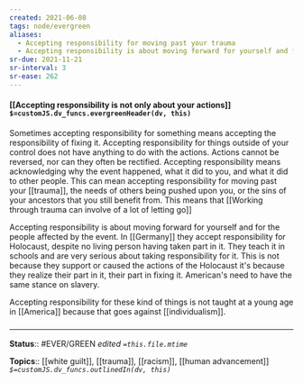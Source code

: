 ```yaml
---
created: 2021-06-08
tags: node/evergreen
aliases:
  - Accepting responsibility for moving past your trauma
  - Accepting responsibility is about moving forward for yourself and for the people affected by the event
sr-due: 2021-11-21
sr-interval: 3
sr-ease: 262
---
```


#### [[Accepting responsibility is not only about your actions]] `$=customJS.dv_funcs.evergreenHeader(dv, this)`

Sometimes accepting responsibility for something means accepting the responsibility of fixing it. Accepting responsibility for things outside of your control does not have anything to do with the actions. Actions cannot be reversed, nor can they often be rectified. Accepting responsibility means acknowledging why the event happened, what it did to you, and what it did to other people. This can mean accepting responsibility for moving past your [[trauma]], the needs of others being pushed upon you, or the sins of your ancestors that you still benefit from.  This means that [[Working through trauma can involve of a lot of letting go]]

Accepting responsibility is about moving forward for yourself and for the people affected by the event. In [[Germany]] they accept responsibility for Holocaust, despite no living person having taken part in it. They teach it in schools and are very serious about taking responsibility for it. This is not because they support or caused the actions of the Holocaust it's because they realize their part in it, their part in fixing it. American's need to have the same stance on slavery.

Accepting responsibility for these kind of things is not taught at a young age in [[America]] because that goes against [[individualism]].

### <hr class="footnote"/>

**Status**:: #EVER/GREEN 
*edited `=this.file.mtime`*

**Topics**:: [[white guilt]], [[trauma]], [[racism]], [[human advancement]]
*`$=customJS.dv_funcs.outlinedIn(dv, this)`*
